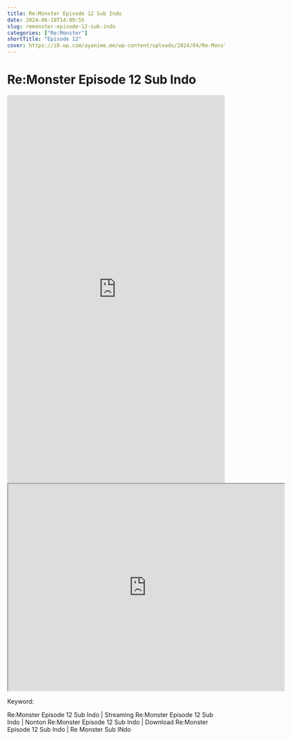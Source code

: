 ```yaml
---
title: Re:Monster Episode 12 Sub Indo
date: 2024-06-18T14:09:55
slug: remonster-episode-12-sub-indo
categories: ["Re:Monster"]
shortTitle: "Episode 12"
cover: https://i0.wp.com/ayanime.me/wp-content/uploads/2024/04/Re-Monster-768x1087-1.jpg
---
```


# Re:Monster Episode 12 Sub Indo

<iframe src="https://play.ayanime.me/include/fluidplayer/fluidplayer.php?VideoSrc1=https%3A%2F%2Fdrive.google.com%2Ffile%2Fd%2F1Trs3pPRKJQrSz-cGsUabzyhAVUBVt9da%2Fpreview&VideoType1=video%2Fmp4&VideoQuality1=480p&VideoSrc2=https%3A%2F%2Fdrive.google.com%2Ffile%2Fd%2F1mqBrPyO3t7RQp44HnR1hzBuJGKamGpAv%2Fpreview&VideoType2=video%2Fmp4&VideoQuality2=720p&VideoSrc3=https%3A%2F%2Fdrive.google.com%2Ffile%2Fd%2F1kN61Ly1-OvzoaOHUBem18cOLi79TwXwq%2Fpreview&VideoType3=video%2Fmp4&VideoQuality3=1080p&VideoSrc4=&VideoType4=&VideoQuality4=&VideoPoster=&VideoTrack1=&kind1=&srclang1=&label1=&default1=&VideoTrack2=&kind2=&srclang2=&label2=&default2=&player=fluid+player&server=Drive+API&api=&width=100%25&height=900px" frameborder="0" width="100%" height="900px" allowfullscreen="allowfullscreen" scrolling="no"></iframe>
<iframe src="https://drive.google.com/file/d/1kN61Ly1-OvzoaOHUBem18cOLi79TwXwq/preview" width="640" height="480" allow="accelerometer; autoplay; encrypted-media; gyroscope; fullscreen; picture-in-picture" scrolling="no" seamless="" sandbox="allow-same-origin allow-scripts"></iframe>

Keyword:
<p>Re:Monster Episode 12 Sub Indo | Streaming Re:Monster Episode 12 Sub Indo | Nonton Re:Monster Episode 12 Sub Indo | Download Re:Monster Episode 12 Sub Indo | Re Monster Sub INdo</p>


